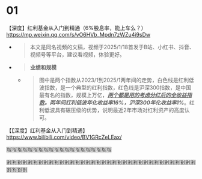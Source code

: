 
# 01

【深度】红利基金从入门到精通（6%股息率，能上车么？） https://mp.weixin.qq.com/s/vO6HVb_Mpdn7zWZu4i9sDw
- > 本文是同名视频的文稿，视频于2025/1/18首发于B站、小红书、抖音、视频号等平台，建议看视频，体验更好。
- > **业绩和规模**
  * > 图中是两个指数从2023/1到2025/1两年间的走势，白色线是红利低波指数，是一个典型的红利指数，红色线是沪深300指数，是中国最有名的指数，规模上万亿，***<ins>两个都是用的考虑分红后的全收益指数</ins>。两年间红利低波年化收益率16%，沪深300年化收益率1%***。红利低波具有碾压级的优势，说明最近2年市场对红利资产的高度认可。

【【深度】红利基金从入门到精通】 https://www.bilibili.com/video/BV1GRcZeLEax/

:u6307::u6307::u6307::u6307::u6307::u6307::u6307::u6307::u6307::u6307::u6307::u6307::u6307::u6307::u6307::u6307::u6307::u6307::u6307::u6307:

:u5272::u5272::u5272::u5272::u5272::u5272::u5272::u5272::u5272::u5272::u5272::u5272::u5272::u5272::u5272::u5272::u5272::u5272::u5272::u5272::u5272::u5272::u5272::u5272::u5272::u5272::u5272::u5272::u5272::u5272::u5272::u5272::u5272::u5272::u5272::u5272::u5272::u5272::u5272::u5272:
